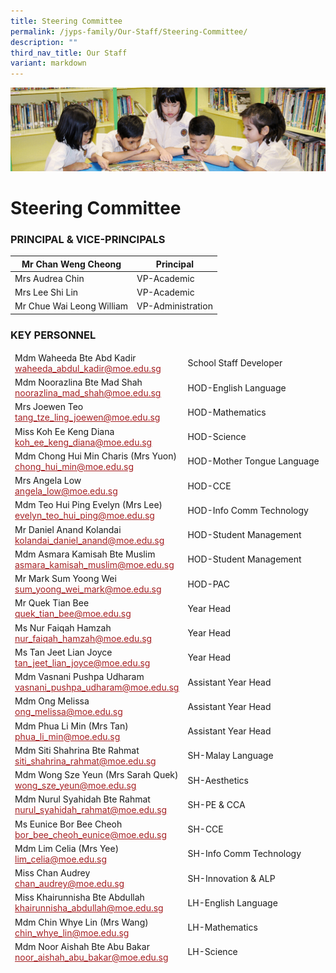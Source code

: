 ```yaml
---
title: Steering Committee
permalink: /jyps-family/Our-Staff/Steering-Committee/
description: ""
third_nav_title: Our Staff
variant: markdown
---
```

![](/images/banner.gif)

Steering Committee
==================

### PRINCIPAL &amp; VICE-PRINCIPALS

<table class="tg">
  <thead>
    <tr>
      <th class="tg-yp4s">Mr Chan Weng Cheong</th>
      <th class="tg-yp4s">Principal</th>
    </tr>
  </thead>
  <tbody>
		<tr>
      <td class="tg-yp4s">Mrs Audrea Chin</td>
      <td class="tg-yp4s">VP-Academic</td>
    </tr>
		<tr>
      <td class="tg-yp4s">Mrs Lee Shi Lin</td>
      <td class="tg-yp4s">VP-Academic</td>
    </tr>
    <tr>
      <td class="tg-yp4s">Mr Chue Wai Leong William</td>
      <td class="tg-yp4s">VP-Administration</td>
    </tr>
  </tbody>
</table>


### KEY PERSONNEL


<table class="tg">
  <thead>
		  <tr>
      <td class="tg-yp4s">
        Mdm Waheeda Bte Abd Kadir<br>
        <a href="mailto:waheeda_abdul_kadir@moe.edu.sg"><span style="text-decoration:underline;color:#A52023">waheeda_abdul_kadir@moe.edu.sg</span></a><br>
      </td>
      <td class="tg-yp4s">School Staff Developer</td>
    </tr>
    <tr>
      <td class="tg-yp4s">
        Mdm Noorazlina Bte Mad Shah<br>
        <a href="mailto:noorazlina_mad_shah@moe.edu.sg"><span style="text-decoration:underline;color:#A52023">noorazlina_mad_shah@moe.edu.sg</span></a><br>
      </td>
      <td class="tg-yp4s">HOD-English Language</td>
    </tr>
    <tr>
      <td class="tg-yp4s">
        Mrs Joewen Teo<br>
        <a href="mailto:tang_tze_ling_joewen@moe.edu.sg"><span style="text-decoration:underline;color:#A52023">tang_tze_ling_joewen@moe.edu.sg</span></a>
      </td>
      <td class="tg-lyvw">HOD-Mathematics</td>
    </tr>
    <tr>
      <td class="tg-yp4s">
        Miss Koh Ee Keng Diana<br>
        <a href="mailto:koh_ee_keng_diana@moe.edu.sg"><span style="text-decoration:underline;color:#A52023">koh_ee_keng_diana@moe.edu.sg</span></a><br>
      </td>
      <td class="tg-yp4s">HOD-Science</td>
    </tr>
    <tr>
      <td class="tg-lyvw">
        Mdm Chong Hui Min Charis (Mrs Yuon)<br>
        <a href="mailto:chong_hui_min@moe.edu.sg"><span style="text-decoration:underline;color:#A52023">chong_hui_min@moe.edu.sg</span></a><br>
      </td>
      <td class="tg-yp4s">HOD-Mother Tongue Language</td>
    </tr>
    <tr>
      <td class="tg-yp4s">
        Mrs Angela Low<br>
        <a href="mailto:angela_low@moe.edu.sg"><span style="text-decoration:underline;color:#A52023">angela_low@moe.edu.sg</span></a><br>
      </td>
      <td class="tg-lyvw">HOD-CCE</td>
    </tr>
    <tr>
      <td class="tg-yp4s">
        Mdm Teo Hui Ping Evelyn (Mrs Lee)<br>
        <a href="mailto:evelyn_teo_hui_ping@moe.edu.sg"><span style="text-decoration:underline;color:#A52023">evelyn_teo_hui_ping@moe.edu.sg</span></a><br>
      </td>
      <td class="tg-yp4s">HOD-Info Comm Technology</td>
    </tr>
    <tr>
      <td class="tg-yp4s">
        Mr Daniel Anand Kolandai<br>
        <a href="mailto:kolandai_daniel_anand@moe.edu.sg"><span style="text-decoration:underline;color:#A52023">kolandai_daniel_anand@moe.edu.sg</span></a><br>
      </td>
      <td class="tg-yp4s">HOD-Student Management</td>
    </tr>
		<tr>
      <td class="tg-yp4s">
        Mdm Asmara Kamisah Bte Muslim<br>
        <a href="mailto:asmara_kamisah_muslim@moe.edu.sg"><span style="text-decoration:underline;color:#A52023">asmara_kamisah_muslim@moe.edu.sg</span></a><br>
      </td>
      <td class="tg-yp4s">HOD-Student Management</td>
    </tr>
    <tr>
      <td class="tg-lyvw">
        Mr Mark Sum Yoong Wei<br>
        <a href="mailto:sum_yoong_wei_mark@moe.edu.sg"><span style="text-decoration:underline;color:#A52023">sum_yoong_wei_mark@moe.edu.sg</span></a><br>
      </td>
      <td class="tg-yp4s">HOD-PAC</td>
    </tr>
    <tr>
      <td class="tg-yp4s">
        Mr Quek Tian Bee<br>
        <a href="mailto:quek_tian_bee@moe.edu.sg"><span style="text-decoration:underline;color:#A52023">quek_tian_bee@moe.edu.sg</span></a><br>
      </td>
      <td class="tg-yp4s">Year Head</td>
    </tr>
		   <tr>
      <td class="tg-yp4s">
        Ms Nur Faiqah Hamzah<br>
        <a href="mailto:nur_faiqah_hamzah@moe.edu.sg"><span style="text-decoration:underline;color:#A52023">nur_faiqah_hamzah@moe.edu.sg</span></a><br>
      </td>
      <td class="tg-yp4s">Year Head</td>
    </tr>
		 <tr>
      <td class="tg-yp4s">
        Ms Tan Jeet Lian Joyce<br>
        <a href="mailto:tan_jeet_lian_joyce@moe.edu.sg"><span style="text-decoration:underline;color:#A52023">tan_jeet_lian_joyce@moe.edu.sg</span></a><br>
      </td>
      <td class="tg-yp4s">Year Head</td>
    </tr>
    <tr>
      <td class="tg-lyvw">
        Mdm Vasnani Pushpa Udharam<br>
        <a href="mailto:vasnani_pushpa_udharam@moe.edu.sg"><span style="text-decoration:underline;color:#A52023">vasnani_pushpa_udharam@moe.edu.sg</span></a>
      </td>
      <td class="tg-lyvw">Assistant Year Head</td>
    </tr>
		 <tr>
      <td class="tg-lyvw">
        Mdm Ong Melissa<br>
        <a href="mailto:ong_melissa@moe.edu.sg"><span style="text-decoration:underline;color:#A52023">ong_melissa@moe.edu.sg</span></a>
      </td>
      <td class="tg-lyvw">Assistant Year Head</td>
    </tr>
		<tr>
      <td class="tg-lyvw">
        Mdm Phua Li Min (Mrs Tan)<br>
        <a href="mailto:phua_li_min@moe.edu.sg"><span style="text-decoration:underline;color:#A52023">phua_li_min@moe.edu.sg</span></a>
      </td>
      <td class="tg-lyvw">Assistant Year Head</td>
    </tr>
    <tr>
      <td class="tg-yp4s">
        Mdm Siti Shahrina Bte Rahmat<br>
        <a href="mailto:siti_shahrina_rahmat@moe.edu.sg"><span style="text-decoration:underline;color:#A52023">siti_shahrina_rahmat@moe.edu.sg</span></a>
      </td>
      <td class="tg-yp4s">SH-Malay Language</td>
    </tr>
    <tr>
      <td class="tg-yp4s">
        Mdm Wong Sze Yeun (Mrs Sarah Quek)<br>
        <a href="mailto:wong_sze_yeun@moe.edu.sg"><span style="text-decoration:underline;color:#A52023">wong_sze_yeun@moe.edu.sg</span></a><br>
      </td>
      <td class="tg-yp4s">SH-Aesthetics<br></td>
    </tr>
    <tr>
      <td class="tg-yp4s">
        Mdm Nurul Syahidah Bte Rahmat<br>
        <a href="mailto:nurul_syahidah_rahmat@moe.edu.sg"><span style="text-decoration:underline;color:#A52023">nurul_syahidah_rahmat@moe.edu.sg</span></a><br>
      </td>
      <td class="tg-lyvw">SH-PE &amp; CCA<br></td>
    </tr>
		<tr>
      <td class="tg-yp4s">
        Ms Eunice Bor Bee Cheoh<br>
        <a href="mailto:bor_bee_cheoh_eunice@moe.edu.sg"><span style="text-decoration:underline;color:#A52023">bor_bee_cheoh_eunice@moe.edu.sg</span></a><br>
      </td>
      <td class="tg-lyvw">SH-CCE<br></td>
    </tr>
		<tr>
      <td class="tg-yp4s">
        Mdm Lim Celia (Mrs Yee)<br>
        <a href="mailto:Lim_celia@moe.edu.sg"><span style="text-decoration:underline;color:#A52023">lim_celia@moe.edu.sg</span></a><br>
      </td>
      <td class="tg-lyvw">SH-Info Comm Technology<br></td>
    </tr>
		<tr>
      <td class="tg-yp4s">
        Miss Chan Audrey<br>
        <a href="mailto:chan_audrey@moe.edu.sg"><span style="text-decoration:underline;color:#A52023">chan_audrey@moe.edu.sg</span></a><br>
      </td>
      <td class="tg-lyvw">SH-Innovation &amp; ALP<br></td>
    </tr>
    <tr>
      <td class="tg-yp4s">
        Miss Khairunnisha Bte Abdullah<br>
        <a href="mailto:khairunnisha_abdullah@moe.edu.sg"><span style="text-decoration:underline;color:#A52023">khairunnisha_abdullah@moe.edu.sg</span></a><br>
      </td>
      <td class="tg-yp4s">LH-English Language</td>
    </tr>
    <tr>
      <td class="tg-lyvw">
        Mdm Chin Whye Lin (Mrs Wang)<br>
        <a href="mailto:chin_whye_lin@moe.edu.sg"><span style="text-decoration:underline;color:#A52023">chin_whye_lin@moe.edu.sg</span></a><br>
      </td>
      <td class="tg-lyvw">LH-Mathematics<br></td>
    </tr>
    <tr>
      <td class="tg-yp4s">
        Mdm Noor Aishah Bte Abu Bakar<br>
        <a href="mailto:noor_aishah_abu_bakar@moe.edu.sg"><span style="text-decoration:underline;color:#A52023">noor_aishah_abu_bakar@moe.edu.sg</span></a><br>
      </td>
      <td class="tg-yp4s">LH-Science</td>
    </tr>
  </thead>
</table>